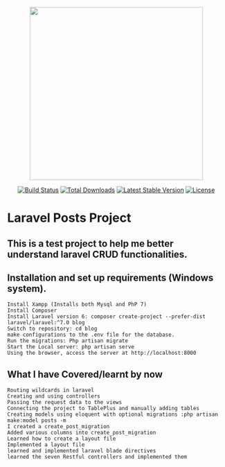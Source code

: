 <p align="center"><a href="https://laravel.com" target="_blank"><img src="https://raw.githubusercontent.com/laravel/art/master/logo-lockup/5%20SVG/2%20CMYK/1%20Full%20Color/laravel-logolockup-cmyk-red.svg" width="400"></a></p>

<p align="center">
<a href="https://travis-ci.org/laravel/framework"><img src="https://travis-ci.org/laravel/framework.svg" alt="Build Status"></a>
<a href="https://packagist.org/packages/laravel/framework"><img src="https://poser.pugx.org/laravel/framework/d/total.svg" alt="Total Downloads"></a>
<a href="https://packagist.org/packages/laravel/framework"><img src="https://poser.pugx.org/laravel/framework/v/stable.svg" alt="Latest Stable Version"></a>
<a href="https://packagist.org/packages/laravel/framework"><img src="https://poser.pugx.org/laravel/framework/license.svg" alt="License"></a>
</p>

#  Laravel Posts Project
## This is a test project to help me better understand laravel CRUD functionalities.
## Installation and set up requirements (Windows system).
    Install Xampp (Installs both Mysql and PhP 7)
    Install Composer
    Install Laravel version 6: composer create-project --prefer-dist laravel/laravel:^7.0 blog
    Switch to repository: cd blog
    make configurations to the .env file for the database.
    Run the migrations: Php artisan migrate
    Start the Local server: php artisan serve
    Using the browser, access the server at http://localhost:8000
 
 ## What I have Covered/learnt by now
    Routing wildcards in laravel
    Creating and using controllers
    Passing the request data to the views
    Connecting the project to TablePlus and manually adding tables
    Creating models using eloquent with optional migrations :php artisan make:model posts -m
    I created a create_post_migration 
    Added various columns into create_post_migration
    Learned how to create a layout file
    Implemented a layout file
    learned and implemented laravel blade directives
    learned the seven Restful controllers and implemented them
    
 
    
